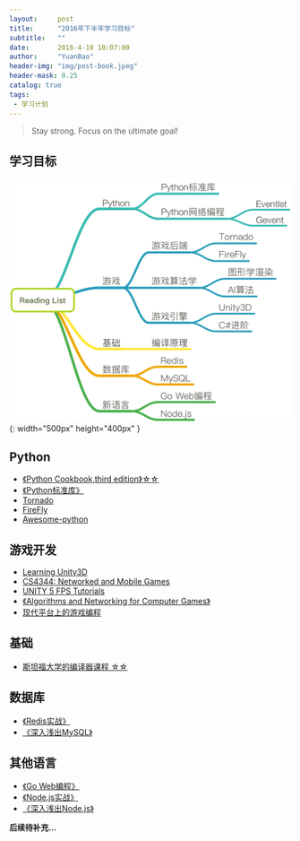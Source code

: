 ```yaml
---
layout:     post
title:      "2016年下半年学习目标"
subtitle:   ""
date:       2016-4-18 10:07:00
author:     "YuanBao"
header-img: "img/post-book.jpeg"
header-mask: 0.25
catalog: true
tags:
 - 学习计划
---
```


>Stay strong. Focus on the ultimate goal!


## 学习目标

![技能目标](/img/ReadingList.png){: width="500px" height="400px" }

## Python
* [《Python Cookbook,third edition》☆☆](http://python3-cookbook.readthedocs.org/zh_CN/latest/)
* [《Python标准库》](https://book.douban.com/subject/10773324/)
* [Tornado](http://www.tornadoweb.org/en/stable/)
* [FireFly](http://firefly.9miao.com)
* [Awesome-python](https://github.com/jobbole/awesome-python-cn)

## 游戏开发
* [Learning Unity3D](https://unity3d.com/cn/learn)
* [CS4344: Networked and Mobile Games](https://www.comp.nus.edu.sg/~ooiwt/cs4344/index.html)
* [UNITY 5 FPS Tutorials](http://forum.unity3d.com/threads/unity-5-fps-tutorials-gtgd-s3-advanced-first-person-shooter.360105/)
* [《Algorithms and Networking for Computer Games》](http://linc.nus.edu.sg:2084/search/t?SEARCH=Algorithms+and+Networking+for+Computer+Games&searchscope=16&SORT=A)
* [现代平台上的游戏编程](https://www.coursera.org/learn/gamedev-platforms/)

## 基础
* [斯坦福大学的编译器课程 ☆☆](https://www.coursera.org/course/compilers)

## 数据库
* [《Redis实战》](https://book.douban.com/subject/26612779/)
* [《深入浅出MySQL》](https://book.douban.com/subject/25817684/)

## 其他语言
* [《Go Web编程》](https://github.com/astaxie/build-web-application-with-golang)
* [《Node.js实战》](https://book.douban.com/subject/25870705/)
* [《深入浅出Node.js》](https://book.douban.com/subject/25768396/)

**后续待补充...**